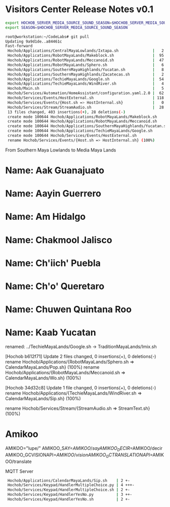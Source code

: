 # Visitors Center Release Notes v0.1

```sh
export HOCHOB_SERVER_MEDIA_SOURCE_SOUND_SEASON=$HOCHOB_SERVER_MEDIA_SOURCE_SOUND/Season/
export SEASON=$HOCHOB_SERVER_MEDIA_SOURCE_SOUND_SEASON
```

```sh
root@workstation:~/CodeLabs# git pull
Updating 9a9d1de..a84461c
Fast-forward
 Hochob/Applications/CentralMayaLowlands/Ixtapa.sh               |   2 +-
 Hochob/Applications/RobotMayaLands/Makeblock.sh                 |  95 ++++++++++++++++++++++++++++++++++++++++++++++++++++++++++++++
 Hochob/Applications/RobotMayaLands/Meccanoid.sh                 |  47 +++++++++++++++++++++++++++++++
 Hochob/Applications/RobotMayaLands/Sphero.sh                    |   6 ++--
 Hochob/Applications/SouthernMayaHighlands/Yucatan.sh            |   8 ++++++
 Hochob/Applications/SouthernMayaHighlands/Zacatecas.sh          |   2 +-
 Hochob/Applications/TechieMayaLands/Google.sh                   |  54 +++++++++++++++++++++++++++++++++++
 Hochob/Applications/TechieMayaLands/WindRiver.sh                |   4 +--
 Hochob/Main.sh                                                  |   5 ++++
 Hochob/Services/Automation/HomeAssistant/configuration.yaml.2.0 |  62 ++++++++++++++++++++++++++++++++--------
 Hochob/Services/Events/HostExternal.sh                          | 118 +++++++++++++++++++++++++++++++++++++++++++++++++++++++++++++++++++++++++++++
 Hochob/Services/Events/{Host.sh => HostInternal.sh}             |   0
 Hochob/Services/Stream/StreamAudio.sh                           |  28 ++++++++++++-------
 13 files changed, 403 insertions(+), 28 deletions(-)
 create mode 100644 Hochob/Applications/RobotMayaLands/Makeblock.sh
 create mode 100644 Hochob/Applications/RobotMayaLands/Meccanoid.sh
 create mode 100644 Hochob/Applications/SouthernMayaHighlands/Yucatan.sh
 create mode 100644 Hochob/Applications/TechieMayaLands/Google.sh
 create mode 100644 Hochob/Services/Events/HostExternal.sh
 rename Hochob/Services/Events/{Host.sh => HostInternal.sh} (100%)
```

From Southern Maya Lowlands to Media Maya Lands

# Name: Aak Guanajuato
# Name: Aayin Guerrero
# Name: Am Hidalgo
# Name: Chakmool Jalisco
# Name: Ch'iich' Puebla
# Name: Ch'o' Queretaro
# Name: Chuwen Quintana Roo
# Name: Kaab Yucatan

renamed:    ../TechieMayaLands/Google.sh -> TraditionMayaLands/Imix.sh

[Hochob b612f71] Update
 2 files changed, 0 insertions(+), 0 deletions(-)
 rename Hochob/Applications/{RobotMayaLands/Sphero.sh => CalendarMayaLands/Pop.sh} (100%)
 rename Hochob/Applications/{RobotMayaLands/Meccanoid.sh => CalendarMayaLands/Wo.sh} (100%)

[Hochob 34d32c8] Update
 1 file changed, 0 insertions(+), 0 deletions(-)
 rename Hochob/Applications/{TechieMayaLands/WindRiver.sh => CalendarMayaLands/Sip.sh} (100%)

rename Hochob/Services/Stream/{StreamAudio.sh => StreamText.sh} (100%)

# Amikoo

AMIKOO="lupe/"
AMIKOO_SAY=$AMIKOO/say
AMIKOO_DECIR=$AMIKOO/decir
AMIKOO_GCVISIONAPI=$AMIKOO/vision
AMIKOO_GCTRANSLATIONAPI=$AMIKOO/translate


MQTT Server

```sh
 Hochob/Applications/CalendarMayaLands/Sip.sh    | 2 +-
 Hochob/Services/Keypad/HandlerMultipleChoice.py | 4 +++-
 Hochob/Services/Keypad/HandlerMultipleChoice.sh | 2 +-
 Hochob/Services/Keypad/HandlerYesNo.py          | 3 ++-
 Hochob/Services/Keypad/HandlerYesNo.sh          | 2 +-
```
